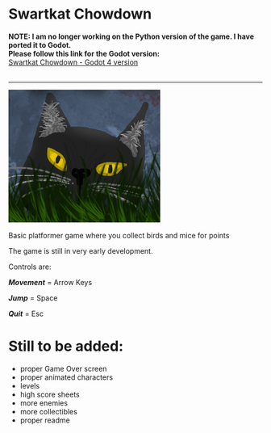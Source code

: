 # Swartkat Chowdown
**NOTE: I am no longer working on the Python version of the game. I have ported it to Godot. </br>
Please follow this link for the Godot version:**
</br>[Swartkat Chowdown - Godot 4 version](https://github.com/BoomSaag/swartkat_godot)
</br>
</br>
___
![](_markdown/Swarkat_face.png)

Basic platformer game where you collect birds and mice for points

The game is still in very early development.

Controls are:

<i><b>Movement</b></i> = Arrow Keys

<i><b>Jump</b></i>      = Space

<i><b>Quit</b></i>        = Esc

# Still to be added:
- proper Game Over screen
- proper animated characters
- levels
- high score sheets
- more enemies
- more collectibles
- proper readme
